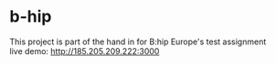 # b-hip

This project is part of the hand in for B:hip Europe's test assignment
<br>
live demo: http://185.205.209.222:3000
